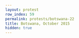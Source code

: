 ```yaml
---
layout: protest
row_index: 59
permalink: protests/botswana-22
title: Botswana, October 2015
hidden: true
---
```

